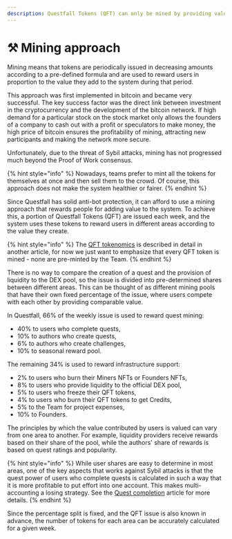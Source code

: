 ```yaml
---
description: Questfall Tokens (QFT) can only be mined by providing value to the system.
---
```


# ⚒️ Mining approach

Mining means that tokens are periodically issued in decreasing amounts according to a pre-defined formula and are used to reward users in proportion to the value they add to the system during that period.&#x20;

This approach was first implemented in bitcoin and became very successful. The key success factor was the direct link between investment in the cryptocurrency and the development of the bitcoin network. If high demand for a particular stock on the stock market only allows the founders of a company to cash out with a profit or speculators to make money, the high price of bitcoin ensures the profitability of mining, attracting new participants and making the network more secure.

Unfortunately, due to the threat of Sybil attacks, mining has not progressed much beyond the Proof of Work consensus.

{% hint style="info" %}
Nowadays, teams prefer to mint all the tokens for themselves at once and then sell them to the crowd. Of course, this approach does not make the system healthier or fairer.
{% endhint %}

Since Questfall has solid anti-bot protection, it can afford to use a mining approach that rewards people for adding value to the system. To achieve this, a portion of Questfall Tokens (QFT) are issued each week, and the system uses these tokens to reward users in different areas according to the value they create.

{% hint style="info" %}
The [QFT tokenomics](../assets/questfall-tokens-qft.md) is described in detail in another article, for now we just want to emphasize that every QFT token is mined - none are pre-minted by the Team.
{% endhint %}

There is no way to compare the creation of a quest and the provision of liquidity to the DEX pool, so the issue is divided into pre-determined shares between different areas. This can be thought of as different mining pools that have their own fixed percentage of the issue, where users compete with each other by providing comparable value.

In Questfall, 66% of the weekly issue is used to reward quest mining:

* 40% to users who complete quests,
* 10% to authors who create quests,
* 6% to authors who create challenges,
* 10% to seasonal reward pool.

The remaining 34% is used to reward infrastructure support:

* 2% to users who burn their Miners NFTs or Founders NFTs,
* 8% to users who provide liquidity to the official DEX pool,
* 5% to users who freeze their QFT tokens,
* 4% to users who burn their QFT tokens to get Credits,
* 5% to the Team for project expenses,
* 10% to Founders.

The principles by which the value contributed by users is valued can vary from one area to another. For example, liquidity providers receive rewards based on their share of the pool, while the authors' share of rewards is based on quest ratings and popularity.&#x20;

{% hint style="info" %}
While user shares are easy to determine in most areas, one of the key aspects that works against Sybil attacks is that the quest power of users who complete quests is calculated in such a way that it is more profitable to put effort into one account. This makes multi-accounting a losing strategy. See the [Quest completion](../mining/quest-completion-40.md) article for more details.
{% endhint %}

Since the percentage split is fixed, and the QFT issue is also known in advance, the number of tokens for each area can be accurately calculated for a given week.
